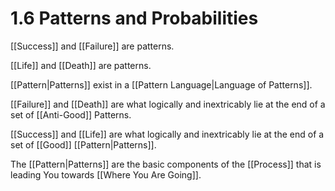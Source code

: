 # 1.6 Patterns and Probabilities
[[Success]] and [[Failure]] are patterns. 

[[Life]] and [[Death]] are patterns. 

[[Pattern|Patterns]] exist in a [[Pattern Language|Language of Patterns]]. 

[[Failure]] and [[Death]] are what logically and inextricably lie at the end of a set of [[Anti-Good]] Patterns. 

[[Success]] and [[Life]] are what logically and inextricably lie at the end of a set of [[Good]] [[Pattern|Patterns]]. 

The [[Pattern|Patterns]] are the basic components of the [[Process]] that is leading You towards [[Where You Are Going]]. 